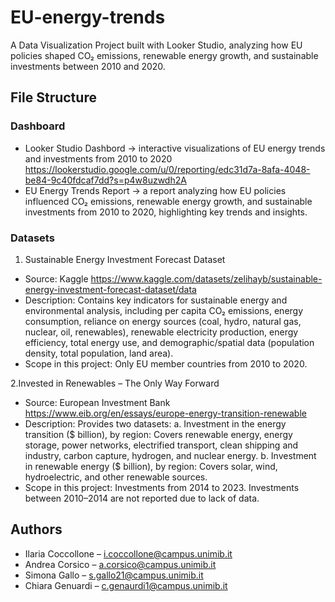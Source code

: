 # EU-energy-trends
A Data Visualization Project built with Looker Studio, analyzing how EU policies shaped CO₂ emissions, renewable energy growth, and sustainable investments between 2010 and 2020.

## File Structure
### Dashboard
- Looker Studio Dashbord -> interactive visualizations of EU energy trends and investments from 2010 to 2020
https://lookerstudio.google.com/u/0/reporting/edc31d7a-8afa-4048-be84-9c40fdcaf7dd?s=p4w8uzwdh2A
- EU Energy Trends Report -> a report analyzing how EU policies influenced CO₂ emissions, renewable energy growth, and sustainable investments from 2010 to 2020, highlighting key trends and insights.

### Datasets
1. Sustainable Energy Investment Forecast Dataset
- Source: Kaggle https://www.kaggle.com/datasets/zelihayb/sustainable-energy-investment-forecast-dataset/data
- Description: Contains key indicators for sustainable energy and environmental analysis, including per capita CO₂ emissions, energy consumption, reliance on energy sources (coal, hydro, natural gas, nuclear, oil, renewables), renewable electricity production, energy efficiency, total energy use, and demographic/spatial data (population density, total population, land area).
- Scope in this project: Only EU member countries from 2010 to 2020.

2.Invested in Renewables – The Only Way Forward
- Source: European Investment Bank https://www.eib.org/en/essays/europe-energy-transition-renewable
- Description: Provides two datasets:
a. Investment in the energy transition ($ billion), by region: Covers renewable energy, energy storage, power networks, electrified transport, clean shipping and industry, carbon capture, hydrogen, and nuclear energy.
b. Investment in renewable energy ($ billion), by region: Covers solar, wind, hydroelectric, and other renewable sources.
- Scope in this project: Investments from 2014 to 2023. Investments between 2010–2014 are not reported due to lack of data.


## Authors
- Ilaria Coccollone – i.coccollone@campus.unimib.it
- Andrea Corsico – a.corsico@campus.unimib.it
- Simona Gallo – s.gallo21@campus.unimib.it
- Chiara Genuardi – c.genaurdi1@campus.unimib.it









